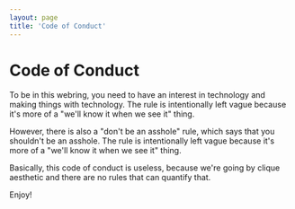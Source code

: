 ```yaml
---
layout: page
title: 'Code of Conduct'
---
```


# Code of Conduct

To be in this webring, you need to have an interest in technology and making things with technology.
The rule is intentionally left vague because it's more of a "we'll know it when we see it" thing.

However, there is also a "don't be an asshole" rule, which says that you shouldn't be an asshole.
The rule is intentionally left vague because it's more of a "we'll know it when we see it" thing.

Basically, this code of conduct is useless, because we're going by clique aesthetic and there are no rules that can quantify that.

Enjoy!
